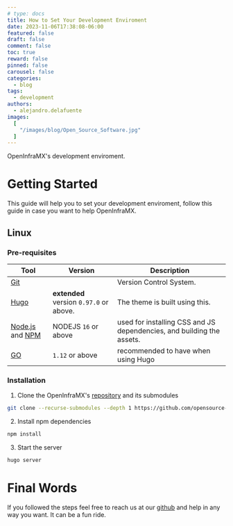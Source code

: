 ```yaml
---
# type: docs
title: How to Set Your Development Enviroment
date: 2023-11-06T17:38:08-06:00
featured: false
draft: false
comment: false
toc: true
reward: false
pinned: false
carousel: false
categories:
  - blog
tags:
  - development
authors: 
  - alejandro.delafuente
images:
  [
    "/images/blog/Open_Source_Software.jpg"
  ]
---
```


OpenInfraMX's development enviroment.

<!--more-->

# Getting Started

This guide will help you to set your development enviroment, follow this guide in case you want to help OpenInfraMX.

## Linux

### Pre-requisites

| Tool                                                                                                                    | Version                                 | Description                                                           |
| ----------------------------------------------------------------------------------------------------------------------- | --------------------------------------- | --------------------------------------------------------------------- |
| [Git](https://git-scm.com/downloads)                                                                                    |                                         | Version Control System.                                               |
| [Hugo](https://gohugo.io/installation/)                                                                                 | **extended** version `0.97.0` or above. | The theme is built using this.                                        |
| [Node.js](https://nodejs.org/en/download/) and [NPM](https://docs.npmjs.com/downloading-and-installing-node-js-and-npm) | NODEJS `16` or above                    | used for installing CSS and JS dependencies, and building the assets. |
| [GO](https://go.dev/doc/install)                                                                                        | `1.12` or above                         | recommended to have when using Hugo                                   |

### Installation

1. Clone the OpenInfraMX's [repository](https://github.com/opensource-latinamerica/openinframx) and its submodules

```bash
git clone --recurse-submodules --depth 1 https://github.com/opensource-latinamerica/openinframx
```

2. Install npm dependencies

```bash
npm install
```

3. Start the server

```bash
hugo server
```

# Final Words

If you followed the steps feel free to reach us at our [github](https://github.com/opensource-latinamerica/openinframx) and help in any way you want. It can be a fun ride.
